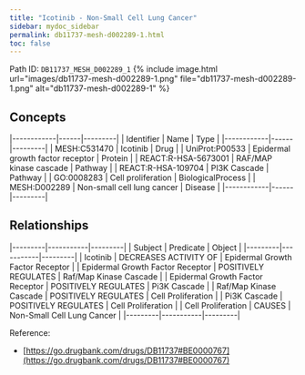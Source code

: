 ```yaml
---
title: "Icotinib - Non-Small Cell Lung Cancer"
sidebar: mydoc_sidebar
permalink: db11737-mesh-d002289-1.html
toc: false 
---
```



Path ID: `DB11737_MESH_D002289_1`
{% include image.html url="images/db11737-mesh-d002289-1.png" file="db11737-mesh-d002289-1.png" alt="db11737-mesh-d002289-1" %}

## Concepts

|------------|------|---------|
| Identifier | Name | Type    |
|------------|------|---------|
| MESH:C531470 | Icotinib | Drug |
| UniProt:P00533 | Epidermal growth factor receptor | Protein |
| REACT:R-HSA-5673001 | RAF/MAP kinase cascade | Pathway |
| REACT:R-HSA-109704 | PI3K Cascade | Pathway |
| GO:0008283 | Cell proliferation | BiologicalProcess |
| MESH:D002289 | Non-small cell lung cancer | Disease |
|------------|------|---------|

## Relationships

|---------|-----------|---------|
| Subject | Predicate | Object  |
|---------|-----------|---------|
| Icotinib | DECREASES ACTIVITY OF | Epidermal Growth Factor Receptor |
| Epidermal Growth Factor Receptor | POSITIVELY REGULATES | Raf/Map Kinase Cascade |
| Epidermal Growth Factor Receptor | POSITIVELY REGULATES | Pi3K Cascade |
| Raf/Map Kinase Cascade | POSITIVELY REGULATES | Cell Proliferation |
| Pi3K Cascade | POSITIVELY REGULATES | Cell Proliferation |
| Cell Proliferation | CAUSES | Non-Small Cell Lung Cancer |
|---------|-----------|---------|

Reference: 
  - [https://go.drugbank.com/drugs/DB11737#BE0000767](https://go.drugbank.com/drugs/DB11737#BE0000767)

